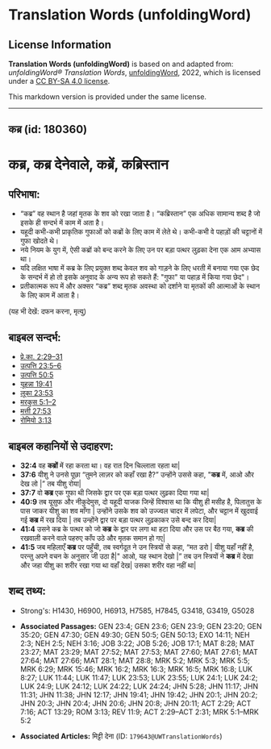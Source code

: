 # Translation Words (unfoldingWord)

## License Information

**Translation Words (unfoldingWord)** is based on and adapted from: _unfoldingWord® Translation Words_, [unfoldingWord](https://unfoldingword.org/utw), 2022, which is licensed under a [CC BY-SA 4.0 license](https://creativecommons.org/licenses/by-sa/4.0/legalcode.en).

This markdown version is provided under the same license.



--------------------------------

## कब्र (id: 180360)

कब्र, कब्र देनेवाले, कब्रें, कब्रिस्तान
=======================================

परिभाषा:
--------

* “कब्र” वह स्थान है जहां मृतक के शव को रखा जाता है। “कब्रिस्तान” एक अधिक सामान्य शब्द है जो इसके ही सन्दर्भ में काम में अता है।
* यहूदी कभी\-कभी प्राकृतिक गुफाओं को कब्रों के लिए काम में लेते थे। कभी\-कभी वे पहाड़ों की चट्टानों में गुफा खोदते थे।
* नये नियम के युग में, ऐसी कब्रों को बन्द करने के लिए उन पर बड़ा पत्थर लुढ़का देना एक आम अभ्यास था।
* यदि लक्षित भाषा में कब्र के लिए प्रयुक्त शब्द केवल शव को गाड़ने के लिए धरती में बनाया गया एक छेद के सन्दर्भ में हो तो इसके अनुवाद के अन्य रूप हो सकते हैं: "गुफा" या पहाड़ में किया गया छेद"।
* प्रतीकात्मक रूप में और अक्सर “कब्र” शब्द मृतक अवस्था को दर्शाने या मृतकों की आत्माओं के स्थान के लिए काम में आता है।

(यह भी देखें: दफन करना, मृत्यु)

बाइबल सन्दर्भ:
--------------

* [प्रे.का. 2:29–31](https://ref.ly/Acts2:29-Acts2:31)
* [उत्पत्ति 23:5–6](https://ref.ly/Gen23:5-Gen23:6)
* [उत्पत्ति 50:5](https://ref.ly/Gen50:5)
* [यूहन्ना 19:41](https://ref.ly/John19:41)
* [लूका 23:53](https://ref.ly/Luke23:53)
* [मरकुस 5:1–2](https://ref.ly/Mark5:1-Mark5:2)
* [मत्ती 27:53](https://ref.ly/Matt27:53)
* [रोमियो 3:13](https://ref.ly/Rom3:13)

बाइबल कहानियों से उदाहरण:
-------------------------

* **32:4** वह **कब्रों** में रहा करता था। वह रात दिन चिल्लाता रहता था\|
* **37:6** यीशु ने उनसे पूछा “तुमने लाज़र को कहाँ रखा है?” उन्होंने उससे कहा, "**कब्र** में, आओ और देख लो \|” तब यीशु रोया\|
* **37:7** वो **कब्र** एक गुफा थी जिसके द्वार पर एक बड़ा पत्थर लुढ़का दिया गया था\|
* **40:9** तब यूसुफ और नीकुदेमुस, दो यहूदी याजक जिन्हें विश्वास था कि यीशु ही मसीह है, पिलातुस के पास जाकर यीशु का शव माँगा \| उन्होंने उसके शव को उज्ज्वल चादर में लपेटा, और चट्टान में खुदवाई गई **कब्र** में रख दिया \| तब उन्होंने द्वार पर बड़ा पत्थर लुढ़काकर उसे बन्द कर दिया\|
* **41:4** उसने कब्र के पत्थर को जो **कब्र** के द्वार पर लगा था हटा दिया और उस पर बैठ गया, **कब्र** की रखवाली करने वाले पहरुए काँप उठे और मृतक समान हो गए\|
* **41:5** जब महिलाएँ **कब्र** पर पहुँची, तब स्वर्गदूत ने उन स्त्रियों से कहा, “मत डरो \| यीशु यहाँ नहीं है, परन्तु अपने वचन के अनुसार जी उठा है\|" आओ, यह स्थान देखो \|” तब उन स्त्रियों ने **कब्र** में देखा और जहा यीशु का शरीर रखा गया था वहाँ देख\| उसका शरीर वहा नहीं था\|

शब्द तथ्य:
----------

* Strong's: H1430, H6900, H6913, H7585, H7845, G3418, G3419, G5028

* **Associated Passages:** GEN 23:4; GEN 23:6; GEN 23:9; GEN 23:20; GEN 35:20; GEN 47:30; GEN 49:30; GEN 50:5; GEN 50:13; EXO 14:11; NEH 2:3; NEH 2:5; NEH 3:16; JOB 3:22; JOB 5:26; JOB 17:1; MAT 8:28; MAT 23:27; MAT 23:29; MAT 27:52; MAT 27:53; MAT 27:60; MAT 27:61; MAT 27:64; MAT 27:66; MAT 28:1; MAT 28:8; MRK 5:2; MRK 5:3; MRK 5:5; MRK 6:29; MRK 15:46; MRK 16:2; MRK 16:3; MRK 16:5; MRK 16:8; LUK 8:27; LUK 11:44; LUK 11:47; LUK 23:53; LUK 23:55; LUK 24:1; LUK 24:2; LUK 24:9; LUK 24:12; LUK 24:22; LUK 24:24; JHN 5:28; JHN 11:17; JHN 11:31; JHN 11:38; JHN 12:17; JHN 19:41; JHN 19:42; JHN 20:1; JHN 20:2; JHN 20:3; JHN 20:4; JHN 20:6; JHN 20:8; JHN 20:11; ACT 2:29; ACT 7:16; ACT 13:29; ROM 3:13; REV 11:9; ACT 2:29–ACT 2:31; MRK 5:1–MRK 5:2
* **Associated Articles:** मिट्टी देना (ID: `179643@UWTranslationWords`)

